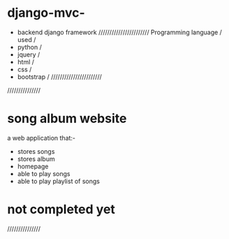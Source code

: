 # django-mvc-
* backend django framework
///////////////////////
Programming language  /
used                  /                      
* python              /
* jquery              /
* html                /
* css                 /
* bootstrap           /
///////////////////////


///////////////
# song album website 
a web application that:-
* stores songs
* stores album 
* homepage
* able to play songs 
* able to play playlist of songs


# not completed yet 
///////////////
